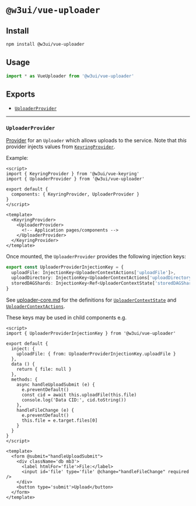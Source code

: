 # `@w3ui/vue-uploader`

## Install

```sh
npm install @w3ui/vue-uploader
```

## Usage

```js
import * as VueUploader from '@w3ui/vue-uploader'
```

## Exports

* [`UploaderProvider`](#uploaderprovider)

---

### `UploaderProvider`

[Provider](https://vuejs.org/guide/components/provide-inject.html) for an `Uploader` which allows uploads to the service. Note that _this_ provider injects values from [`KeyringProvider`](./vue-keyring#keyringprovider).

Example:

```vue
<script>
import { KeyringProvider } from '@w3ui/vue-keyring'
import { UploaderProvider } from '@w3ui/vue-uploader'

export default {
  components: { KeyringProvider, UploaderProvider }
}
</script>

<template>
  <KeyringProvider>
    <UploaderProvider>
      <!-- Application pages/components -->
    </UploaderProvider>
  </KeyringProvider>
</template>
```

Once mounted, the `UploaderProvider` provides the following injection keys:

```ts
export const UploaderProviderInjectionKey = {
  uploadFile: InjectionKey<UploaderContextActions['uploadFile']>,
  uploadDirectory: InjectionKey<UploaderContextActions['uploadDirectory']>,
  storedDAGShards: InjectionKey<Ref<UploaderContextState['storedDAGShards']>>
}
```

See [uploader-core.md](./uploader-core.md) for the definitions for [`UploaderContextState`](./uploader-core.md#uploadercontextstate) and [`UploaderContextActions`](./uploader-core.md#uploadercontextactions).

These keys may be used in child components e.g.

```vue
<script>
import { UploaderProviderInjectionKey } from '@w3ui/vue-uploader'

export default {
  inject: {
    uploadFile: { from: UploaderProviderInjectionKey.uploadFile }
  },
  data () {
    return { file: null }
  },
  methods: {
    async handleUploadSubmit (e) {
      e.preventDefault()
      const cid = await this.uploadFile(this.file)
      console.log('Data CID:', cid.toString())
    },
    handleFileChange (e) {
      e.preventDefault()
      this.file = e.target.files[0]
    }
  }
}
</script>

<template>
  <form @submit="handleUploadSubmit">
    <div className='db mb3'>
      <label htmlFor='file'>File:</label>
      <input id='file' type='file' @change="handleFileChange" required />
    </div>
    <button type='submit'>Upload</button>
  </form>
</template>
```
